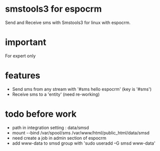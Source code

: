 # smstools3 for espocrm
 Send and Receive sms with Smstools3 for linux with espocrm.

# important
 For expert only

# features
 - Send sms from any stream with '#sms hello espocrm' (key is '#sms')
 - Receive sms to a 'entity' (need re-working)

# todo before work
 - path in integration setting : data/smsd 
 - mount --bind /var/spool/sms /var/www/html/public_html/data/smsd
 - need create a job in admin section of espocrm 
 - add www-data to smsd group with 'sudo useradd –G smsd www-data'
